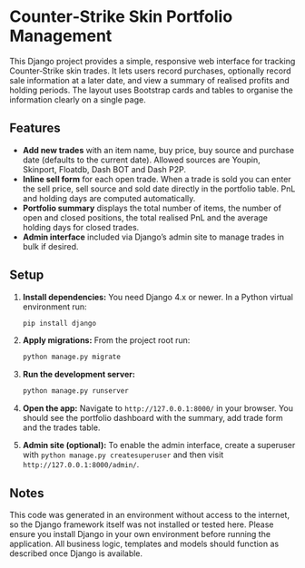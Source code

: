 # Counter‑Strike Skin Portfolio Management

This Django project provides a simple, responsive web interface for
tracking Counter‑Strike skin trades. It lets users record purchases,
optionally record sale information at a later date, and view a summary
of realised profits and holding periods. The layout uses Bootstrap
cards and tables to organise the information clearly on a single page.

## Features

* **Add new trades** with an item name, buy price, buy source and
  purchase date (defaults to the current date). Allowed sources are
  Youpin, Skinport, Floatdb, Dash BOT and Dash P2P.
* **Inline sell form** for each open trade. When a trade is sold you
  can enter the sell price, sell source and sold date directly in the
  portfolio table. PnL and holding days are computed automatically.
* **Portfolio summary** displays the total number of items, the number
  of open and closed positions, the total realised PnL and the average
  holding days for closed trades.
* **Admin interface** included via Django’s admin site to manage trades
  in bulk if desired.

## Setup

1. **Install dependencies:** You need Django 4.x or newer. In a Python
   virtual environment run:

   ```sh
   pip install django
   ```

2. **Apply migrations:** From the project root run:

   ```sh
   python manage.py migrate
   ```

3. **Run the development server:**

   ```sh
   python manage.py runserver
   ```

4. **Open the app:** Navigate to `http://127.0.0.1:8000/` in your
   browser. You should see the portfolio dashboard with the summary,
   add trade form and the trades table.

5. **Admin site (optional):** To enable the admin interface, create a
   superuser with `python manage.py createsuperuser` and then visit
   `http://127.0.0.1:8000/admin/`.

## Notes

This code was generated in an environment without access to the
internet, so the Django framework itself was not installed or tested
here. Please ensure you install Django in your own environment before
running the application. All business logic, templates and models
should function as described once Django is available.
